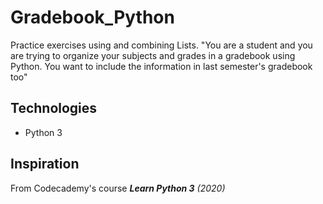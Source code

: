 # Gradebook_Python

Practice exercises using and combining Lists. "You are a student and you are trying to organize your subjects and grades in a gradebook using Python. You want to include the information in last semester's gradebook too"

## Technologies
* Python 3

## Inspiration 
From Codecademy's course ***Learn Python 3*** _(2020)_
